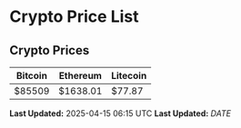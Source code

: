 # Crypto Price List

## Crypto Prices
| Bitcoin | Ethereum | Litecoin |
| ------- | -------- | -------- |
| $85509 | $1638.01 | $77.87 |
**Last Updated:** 2025-04-15 06:15 UTC
**Last Updated:** $DATE$
